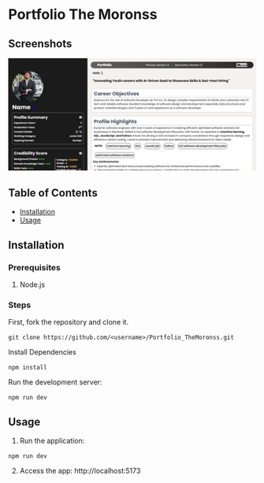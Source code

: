 # Portfolio The Moronss

## Screenshots
![screenshot](./public/image-11.png)

## Table of Contents
- [Installation](#installation)
- [Usage](#usage)

## Installation
### Prerequisites
1. Node.js

### Steps
First, fork the repository and clone it.

```
git clone https://github.com/<username>/Portfolio_TheMoronss.git
```

Install Dependencies
```
npm install
```

Run the development server:

```
npm run dev
```

## Usage
1. Run the application: 
```
npm run dev
```
2. Access the app: http://localhost:5173